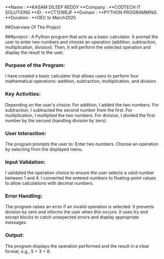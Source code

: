**Name : **KASAM DILEEP REDDY
**Company : **CODTECH IT SOLUTIONS
**ID : **CT12WEJF 
**Domain : **PYTHON PROGRAMMING
**Duration : **DEC to March2025

##Overview Of The Project

###project :  A Python program that acts as a basic calculator. It  prompt the user to
enter two numbers and choose an operation (addition, subtraction, multiplication,
division). Then, it will perform the selected operation and display the result to the
user. 

### Purpose of the Program:
I have created a basic calculator that allows users to perform four mathematical operations: addition, subtraction, multiplication, and division.

### Key Activities:
Depending on the user's choice:
For addition, I added the two numbers.
For subtraction, I subtracted the second number from the first.
For multiplication, I multiplied the two numbers.
For division, I divided the first number by the second (handling division by zero).

### User Interaction:
The program prompts the user to:
Enter two numbers.
Choose an operation by selecting from the displayed menu.

### Input Validation:
I validated the operation choice to ensure the user selects a valid number between 1 and 4.
I converted the entered numbers to floating-point values to allow calculations with decimal numbers.

### Error Handling:
The program raises an error if an invalid operation is selected.
It prevents division by zero and informs the user when this occurs.
It uses try and except blocks to catch unexpected errors and display appropriate messages.

### Output:
The program displays the operation performed and the result in a clear format, e.g., 5 + 3 = 8.

